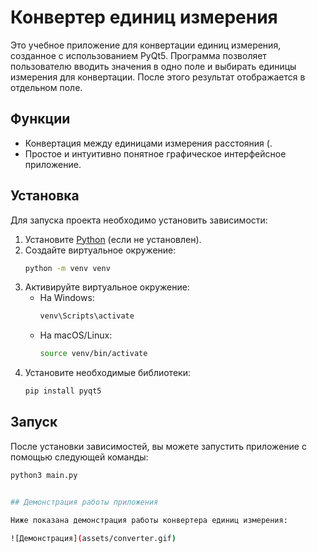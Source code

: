 # Конвертер единиц измерения

Это учебное приложение для конвертации единиц измерения, созданное с использованием PyQt5. 
Программа позволяет пользователю вводить значения в одно поле и выбирать единицы измерения для конвертации. 
После этого результат отображается в отдельном поле.

## Функции

- Конвертация между единицами измерения расстояния (.
- Простое и интуитивно понятное графическое интерфейсное приложение.

## Установка

Для запуска проекта необходимо установить зависимости:

1. Установите [Python](https://www.python.org/) (если не установлен).
2. Создайте виртуальное окружение:
    ```bash
    python -m venv venv
    ```
3. Активируйте виртуальное окружение:
    - На Windows:
      ```bash
      venv\Scripts\activate
      ```
    - На macOS/Linux:
      ```bash
      source venv/bin/activate
      ```
4. Установите необходимые библиотеки:
    ```bash
    pip install pyqt5
    ```

## Запуск

После установки зависимостей, вы можете запустить приложение с помощью следующей команды:

```bash
python3 main.py


## Демонстрация работы приложения

Ниже показана демонстрация работы конвертера единиц измерения:

![Демонстрация](assets/converter.gif)